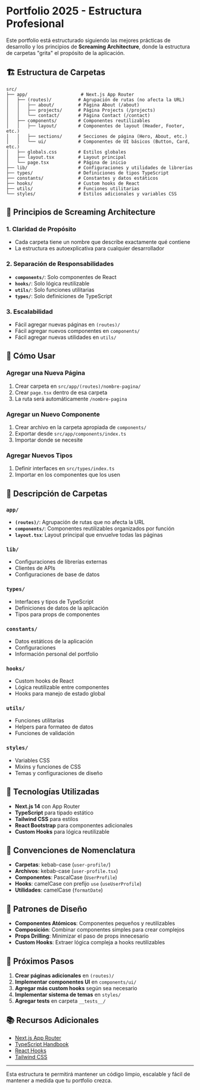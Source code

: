 # Portfolio 2025 - Estructura Profesional

Este portfolio está estructurado siguiendo las mejores prácticas de desarrollo y los principios de **Screaming Architecture**, donde la estructura de carpetas "grita" el propósito de la aplicación.

## 🏗️ Estructura de Carpetas

```
src/
├── app/                    # Next.js App Router
│   ├── (routes)/          # Agrupación de rutas (no afecta la URL)
│   │   ├── about/         # Página About (/about)
│   │   ├── projects/      # Página Projects (/projects)
│   │   └── contact/       # Página Contact (/contact)
│   ├── components/        # Componentes reutilizables
│   │   ├── layout/        # Componentes de layout (Header, Footer, etc.)
│   │   ├── sections/      # Secciones de página (Hero, About, etc.)
│   │   └── ui/            # Componentes de UI básicos (Button, Card, etc.)
│   ├── globals.css        # Estilos globales
│   ├── layout.tsx         # Layout principal
│   └── page.tsx           # Página de inicio
├── lib/                   # Configuraciones y utilidades de librerías
├── types/                 # Definiciones de tipos TypeScript
├── constants/             # Constantes y datos estáticos
├── hooks/                 # Custom hooks de React
├── utils/                 # Funciones utilitarias
└── styles/                # Estilos adicionales y variables CSS
```

## 🎯 Principios de Screaming Architecture

### 1. **Claridad de Propósito**
- Cada carpeta tiene un nombre que describe exactamente qué contiene
- La estructura es autoexplicativa para cualquier desarrollador

### 2. **Separación de Responsabilidades**
- **`components/`**: Solo componentes de React
- **`hooks/`**: Solo lógica reutilizable
- **`utils/`**: Solo funciones utilitarias
- **`types/`**: Solo definiciones de TypeScript

### 3. **Escalabilidad**
- Fácil agregar nuevas páginas en `(routes)/`
- Fácil agregar nuevos componentes en `components/`
- Fácil agregar nuevas utilidades en `utils/`

## 🚀 Cómo Usar

### Agregar una Nueva Página
1. Crear carpeta en `src/app/(routes)/nombre-pagina/`
2. Crear `page.tsx` dentro de esa carpeta
3. La ruta será automáticamente `/nombre-pagina`

### Agregar un Nuevo Componente
1. Crear archivo en la carpeta apropiada de `components/`
2. Exportar desde `src/app/components/index.ts`
3. Importar donde se necesite

### Agregar Nuevos Tipos
1. Definir interfaces en `src/types/index.ts`
2. Importar en los componentes que los usen

## 📁 Descripción de Carpetas

### `app/`
- **`(routes)/`**: Agrupación de rutas que no afecta la URL
- **`components/`**: Componentes reutilizables organizados por función
- **`layout.tsx`**: Layout principal que envuelve todas las páginas

### `lib/`
- Configuraciones de librerías externas
- Clientes de APIs
- Configuraciones de base de datos

### `types/`
- Interfaces y tipos de TypeScript
- Definiciones de datos de la aplicación
- Tipos para props de componentes

### `constants/`
- Datos estáticos de la aplicación
- Configuraciones
- Información personal del portfolio

### `hooks/`
- Custom hooks de React
- Lógica reutilizable entre componentes
- Hooks para manejo de estado global

### `utils/`
- Funciones utilitarias
- Helpers para formateo de datos
- Funciones de validación

### `styles/`
- Variables CSS
- Mixins y funciones de CSS
- Temas y configuraciones de diseño

## 🔧 Tecnologías Utilizadas

- **Next.js 14** con App Router
- **TypeScript** para tipado estático
- **Tailwind CSS** para estilos
- **React Bootstrap** para componentes adicionales
- **Custom Hooks** para lógica reutilizable

## 📝 Convenciones de Nomenclatura

- **Carpetas**: kebab-case (`user-profile/`)
- **Archivos**: kebab-case (`user-profile.tsx`)
- **Componentes**: PascalCase (`UserProfile`)
- **Hooks**: camelCase con prefijo `use` (`useUserProfile`)
- **Utilidades**: camelCase (`formatDate`)

## 🎨 Patrones de Diseño

- **Componentes Atómicos**: Componentes pequeños y reutilizables
- **Composición**: Combinar componentes simples para crear complejos
- **Props Drilling**: Minimizar el paso de props innecesario
- **Custom Hooks**: Extraer lógica compleja a hooks reutilizables

## 🚀 Próximos Pasos

1. **Crear páginas adicionales** en `(routes)/`
2. **Implementar componentes UI** en `components/ui/`
3. **Agregar más custom hooks** según sea necesario
4. **Implementar sistema de temas** en `styles/`
5. **Agregar tests** en carpeta `__tests__/`

## 📚 Recursos Adicionales

- [Next.js App Router](https://nextjs.org/docs/app)
- [TypeScript Handbook](https://www.typescriptlang.org/docs/)
- [React Hooks](https://react.dev/reference/react/hooks)
- [Tailwind CSS](https://tailwindcss.com/docs)

---

Esta estructura te permitirá mantener un código limpio, escalable y fácil de mantener a medida que tu portfolio crezca.
